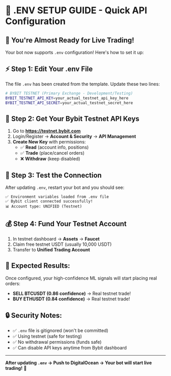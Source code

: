 # 🔑 .ENV SETUP GUIDE - Quick API Configuration

## 🎯 You're Almost Ready for Live Trading!

Your bot now supports `.env` configuration! Here's how to set it up:

## ⚡ Step 1: Edit Your .env File
The file `.env` has been created from the template. Update these two lines:

```bash
# BYBIT TESTNET (Primary Exchange - Development/Testing)
BYBIT_TESTNET_API_KEY=your_actual_testnet_api_key_here
BYBIT_TESTNET_API_SECRET=your_actual_testnet_secret_here
```

## 🔑 Step 2: Get Your Bybit Testnet API Keys
1. Go to **https://testnet.bybit.com**
2. Login/Register → **Account & Security** → **API Management**
3. **Create New Key** with permissions:
   - ✅ **Read** (account info, positions)
   - ✅ **Trade** (place/cancel orders)
   - ❌ **Withdraw** (keep disabled)

## 🚀 Step 3: Test the Connection
After updating `.env`, restart your bot and you should see:
```
✅ Environment variables loaded from .env file
✅ Bybit client connected successfully!
📊 Account type: UNIFIED (Testnet)
```

## 💰 Step 4: Fund Your Testnet Account
1. In testnet dashboard → **Assets** → **Faucet**
2. Claim free testnet USDT (usually 10,000 USDT)
3. Transfer to **Unified Trading Account**

## 🎯 Expected Results:
Once configured, your high-confidence ML signals will start placing real orders:
- **SELL BTCUSDT (0.86 confidence)** → Real testnet trade!
- **BUY ETHUSDT (0.84 confidence)** → Real testnet trade!

## 🔒 Security Notes:
- ✅ `.env` file is gitignored (won't be committed)
- ✅ Using testnet (safe for testing)
- ✅ No withdrawal permissions (funds safe)
- ✅ Can disable API keys anytime from Bybit dashboard

---

**After updating `.env` → Push to DigitalOcean → Your bot will start live trading!** 🚀